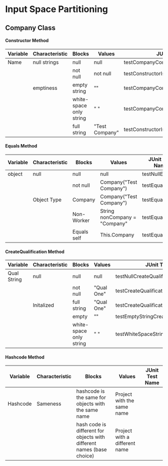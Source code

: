 # Input Space Partitioning

## Company Class
#### Constructor Method 
| Variable  | Characteristic  | Blocks  | Values | JUnit Test Name |
|---|---|---|---|---|
| Name| null strings  | null  |  null | testCompanyConstructorNullName() |
|   |   | not null  | not null  | testConstructorIsValid() |
|   |  emptiness | empty string  | ""  | testCompanyConstructorEmptyName() |
|   |   | white-space only string  | "         "  | testCompanyConstructorWhiteSpaceName() |
|   |   | full string  | "Test Company"  | testConstructorIsValid() |

#### Equals Method
| Variable  | Characteristic  | Blocks  | Values | JUnit Test Name |
|---|---|---|---|---|
| object  | null  | null  | null  | testNullEquals() |
|   |  | not null  | Company("Test Company")  | testEquals() |
|   | Object Type  |  Company | Company("Test Company") | testEquals() |
|   |   |  Non-Worker | String nonCompany = "Company"  | testEquals() |
|   |   |  Equals self | This.Company  | testEquals() |

#### CreateQualification Method
| Variable  | Characteristic  | Blocks  | Values | JUnit Test Name |
|---|---|---|---|---|
| Qual String | null | null | null | testNullCreateQualification() |
|  |  | not null | "Qual One" | testCreateQualification() |
|  | Initalized | full string | "Qual One" | testCreateQualification() (BASE CASE)|
|  |  | empty | "" | testEmptyStringCreateQualification() |
|  |  | white-space only string  | " " | testWhiteSpaceStringCreateQualification() |

#### Hashcode Method
| Variable  | Characteristic  | Blocks  | Values | JUnit Test Name |
|-----------|-----------------|---------|--------|-----------------|
| Hashcode  | Sameness | hashcode is the same for objects with the same name                  | Project with the same name    ||
|           |          | hash code is different for objects with different names (base choice)| Project with a different name ||